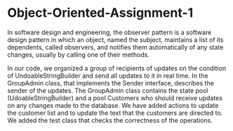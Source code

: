 # Object-Oriented-Assignment-1

In software design and engineering, the observer pattern is a software design pattern in which an object, named the subject, maintains a list of its dependents, called observers, and notifies them automatically of any state changes, usually by calling one of their methods.

In our code, we organized a group of recipients of updates on the condition of UndoableStringBuilder and send all updates to it in real time. 
In the GroupAdmin class, that implements the Sender interface, describes the sender of the updates. The GroupAdmin class contains the state pool (UdoableStringBuilder) and a pool Customers who should receive updates on any changes made to the database.
We have added actions to update the customer list and to update the text that the customers are directed to.
We added the test class that checks the correctness of the operations.
